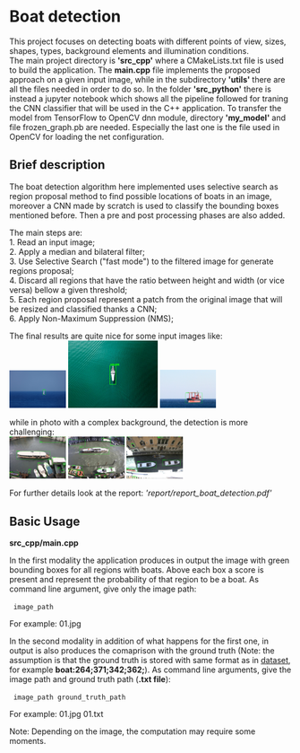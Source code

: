 # Boat detection

This project focuses on detecting boats with different points of view, sizes, shapes, types, background elements and illumination conditions.  
The main project directory is __'src_cpp'__ where a CMakeLists.txt file is used to build the application. The **main.cpp** file implements the proposed approach on a given input image, while in the subdirectory __'utils'__ there are all the files needed in order to do so.
In the folder __'src_python'__ there is instead a jupyter notebook which shows all the pipeline followed for traning the CNN classifier that will be used in the C++ application. To transfer the model from TensorFlow to OpenCV dnn module, directory __'my_model'__ and file frozen_graph.pb are needed. Especially the last one is the file used in OpenCV for loading the net configuration.

## Brief description

The boat detection algorithm here implemented uses selective search as region proposal method to find possible locations of boats in an image, moreover a CNN made by scratch is used to classify the bounding boxes mentioned before. Then a pre and post processing phases are also added.  

The main steps are:  
    1. Read an input image;  
    2. Apply a median and bilateral filter;  
    3. Use Selective Search ("fast mode") to the filtered image for generate regions proposal;  
    4. Discard all regions that have the ratio between height and width (or vice versa) bellow a given threshold;  
    5. Each region proposal represent a patch from the original image that will be resized and classified thanks a CNN;  
    6. Apply Non-Maximum Suppression (NMS);  
    
The final results are quite nice for some input images like: <br> 
<img src="report/figures/det_kaggle/02.jpg" style="width:20%">
<img src="report/figures/my01.jpg" height="120">
<img src="report/figures/det_kaggle/09.jpg" style="width:20%">   

while in photo with a complex background, the detection is more challenging: <br> 
<img src="report/figures/det_venice/09.jpg" style="width:20%">
<img src="report/figures/det_venice/10.jpg" style="width:20%">
<img src="report/figures/det_venice/11.jpg" style="width:20%">  

For further details look at the report: _'report/report_boat_detection.pdf'_

## Basic Usage

**src_cpp/main.cpp**  

In the first modality the application produces in output the image with green bounding boxes for all regions with boats. Above each box a score is present and represent the probability of that region to be a boat. As command line argument, give only the image path:

<code> image_path </code>  

For example:
    01.jpg

In the second modality in addition of what happens for the first one, in output is also produces the comaprison with the ground truth (Note: the assumption is that the ground truth is stored with same format as in [dataset]( https://drive.google.com/file/d/1XkVfXNjq_KMANKUBSlbpPrlMNe9cMhKk/view?usp=sharing), for example **boat:264;371;342;362;**). As command line arguments, give the image path and ground truth path (**.txt file**):

<code> image_path     ground_truth_path </code>  

For example:
    01.jpg 01.txt

Note: Depending on the image, the computation may require some moments.

